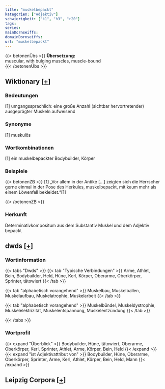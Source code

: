 ```yaml
---
title: "muskelbepackt"
kategorien: ["Adjektiv"]
schwierigkeit: ["k1", "h3", "r20"]
tags:
series:
mainDornseiffs:
domainDornseiffs:
url: "muskelbepackt"
---
```


{{< betonenÜbs >}}
**Übersetzung:**  
muscular, with bulging muscles, muscle-bound  
{{< /betonenÜbs >}}

## Wiktionary [[+](https://de.wiktionary.org/wiki/muskelbepackt)]

### Bedeutungen
[1] umgangssprachlich: eine große Anzahl (sichtbar hervortretender) ausgeprägter Muskeln aufweisend  

### Synonyme
[1] muskulös  

### Wortkombinationen
[1] ein muskelbepackter Bodybuilder, Körper  

### Beispiele
{{< betonenZB >}}
[1] „Vor allem in der Antike […] zeigten sich die Herrscher gerne einmal in der Pose des Herkules, muskelbepackt, mit kaum mehr als einem Löwenfell bekleidet.“[1]  

{{< /betonenZB >}}
### Herkunft
Determinativkompositum aus dem Substantiv Muskel und dem Adjektiv bepackt  



## dwds [[+](https://www.dwds.de/wb/muskelbepackt)]

### Wortinformation
{{< tabs "Dwds" >}}
{{< tab "Typische Verbindungen" >}}
Arme, Athlet, Bein, Bodybuilder, Held, Hüne, Kerl, Körper, Oberarme, Oberkörper, Sprinter, tätowiert
{{< /tab >}}

{{< tab "alphabetisch vorangehend" >}}
Muskelbau, Muskelballen, Muskelaufbau, Muskelatrophie, Muskelarbeit
{{< /tab >}}

{{< tab "alphabetisch vorangehend" >}}
Muskelbündel, Muskeldystrophie, Muskelelektrizität, Muskelentspannung, Muskelentzündung
{{< /tab >}}

{{< /tabs >}}

### Wortprofil
{{< expand "Überblick" >}} Bodybuilder, Hüne, tätowiert, Oberarme, Oberkörper, Kerl, Sprinter, Athlet, Arme, Körper, Bein, Held {{< /expand >}}
{{< expand "ist Adjektivattribut von" >}} Bodybuilder, Hüne, Oberarme, Oberkörper, Sprinter, Arme, Kerl, Athlet, Körper, Bein, Held, Mann {{< /expand >}}

## Leipzig Corpora [[+](https://corpora.uni-leipzig.de/en/res?word=muskelbepackt&corpusId=deu_newscrawl-public_2018)]

